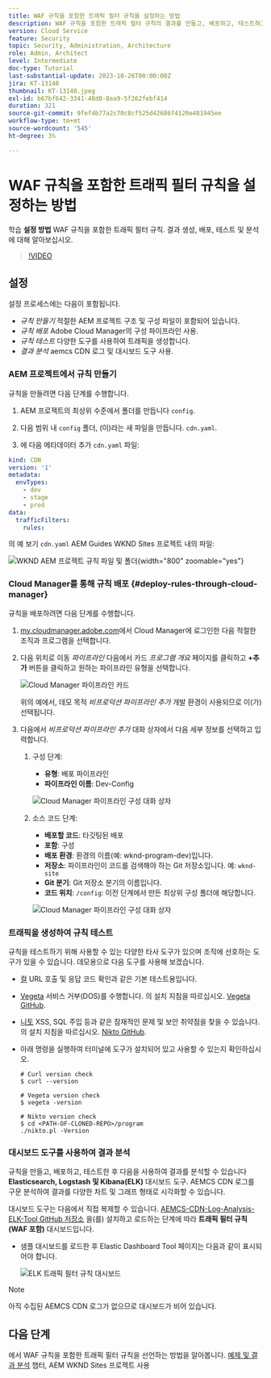 ```yaml
---
title: WAF 규칙을 포함한 트래픽 필터 규칙을 설정하는 방법
description: WAF 규칙을 포함한 트래픽 필터 규칙의 결과를 만들고, 배포하고, 테스트하고, 분석하도록 설정하는 방법에 대해 알아봅니다.
version: Cloud Service
feature: Security
topic: Security, Administration, Architecture
role: Admin, Architect
level: Intermediate
doc-type: Tutorial
last-substantial-update: 2023-10-26T00:00:00Z
jira: KT-13148
thumbnail: KT-13148.jpeg
exl-id: b67bf642-3341-48d0-8ea9-5f262febf414
duration: 321
source-git-commit: 9fef4b77a2c70c8cf525d42686f4120e481945ee
workflow-type: tm+mt
source-wordcount: '545'
ht-degree: 3%

---
```


# WAF 규칙을 포함한 트래픽 필터 규칙을 설정하는 방법

학습 **설정 방법** WAF 규칙을 포함한 트래픽 필터 규칙. 결과 생성, 배포, 테스트 및 분석에 대해 알아보십시오.

>[!VIDEO](https://video.tv.adobe.com/v/3425407?quality=12&learn=on)

## 설정

설정 프로세스에는 다음이 포함됩니다.

- _규칙 만들기_ 적절한 AEM 프로젝트 구조 및 구성 파일이 포함되어 있습니다.
- _규칙 배포_ Adobe Cloud Manager의 구성 파이프라인 사용.
- _규칙 테스트_ 다양한 도구를 사용하여 트래픽을 생성합니다.
- _결과 분석_ aemcs CDN 로그 및 대시보드 도구 사용.

### AEM 프로젝트에서 규칙 만들기

규칙을 만들려면 다음 단계를 수행합니다.

1. AEM 프로젝트의 최상위 수준에서 폴더를 만듭니다 `config`.

1. 다음 범위 내 `config` 폴더, (이)라는 새 파일을 만듭니다. `cdn.yaml`.

1. 에 다음 메타데이터 추가 `cdn.yaml` 파일:

```yaml
kind: CDN
version: '1'
metadata:
  envTypes:
    - dev
    - stage
    - prod
data:
  trafficFilters:
    rules:
```

의 예 보기 `cdn.yaml` AEM Guides WKND Sites 프로젝트 내의 파일:

![WKND AEM 프로젝트 규칙 파일 및 폴더](./assets/wknd-rules-file-and-folder.png){width="800" zoomable="yes"}

### Cloud Manager를 통해 규칙 배포 {#deploy-rules-through-cloud-manager}

규칙을 배포하려면 다음 단계를 수행합니다.

1. [my.cloudmanager.adobe.com](https://my.cloudmanager.adobe.com/)에서 Cloud Manager에 로그인한 다음 적절한 조직과 프로그램을 선택합니다.

1. 다음 위치로 이동 _파이프라인_ 다음에서 카드 _프로그램 개요_ 페이지를 클릭하고 **+추가** 버튼을 클릭하고 원하는 파이프라인 유형을 선택합니다.

   ![Cloud Manager 파이프라인 카드](./assets/cloud-manager-pipelines-card.png)

   위의 예에서, 데모 목적 _비프로덕션 파이프라인 추가_ 개발 환경이 사용되므로 이(가) 선택됩니다.

1. 다음에서 _비프로덕션 파이프라인 추가_ 대화 상자에서 다음 세부 정보를 선택하고 입력합니다.

   1. 구성 단계:

      - **유형**: 배포 파이프라인
      - **파이프라인 이름**: Dev-Config

      ![Cloud Manager 파이프라인 구성 대화 상자](./assets/cloud-manager-config-pipeline-step1-dialog.png)

   2. 소스 코드 단계:

      - **배포할 코드**: 타깃팅된 배포
      - **포함**: 구성
      - **배포 환경**: 환경의 이름(예: wknd-program-dev)입니다.
      - **저장소**: 파이프라인이 코드를 검색해야 하는 Git 저장소입니다. 예: `wknd-site`
      - **Git 분기**: Git 저장소 분기의 이름입니다.
      - **코드 위치**: `/config`: 이전 단계에서 만든 최상위 구성 폴더에 해당합니다.

      ![Cloud Manager 파이프라인 구성 대화 상자](./assets/cloud-manager-config-pipeline-step2-dialog.png)

### 트래픽을 생성하여 규칙 테스트

규칙을 테스트하기 위해 사용할 수 있는 다양한 타사 도구가 있으며 조직에 선호하는 도구가 있을 수 있습니다. 데모용으로 다음 도구를 사용해 보겠습니다.

- [컬](https://curl.se/) URL 호출 및 응답 코드 확인과 같은 기본 테스트용입니다.

- [Vegeta](https://github.com/tsenart/vegeta) 서비스 거부(DOS)를 수행합니다. 의 설치 지침을 따르십시오. [Vegeta GitHub](https://github.com/tsenart/vegeta#install).

- [니토](https://github.com/sullo/nikto/wiki) XSS, SQL 주입 등과 같은 잠재적인 문제 및 보안 취약점을 찾을 수 있습니다. 의 설치 지침을 따르십시오. [Nikto GitHub](https://github.com/sullo/nikto).

- 아래 명령을 실행하여 터미널에 도구가 설치되어 있고 사용할 수 있는지 확인하십시오.

  ```shell
  # Curl version check
  $ curl --version
  
  # Vegeta version check
  $ vegeta -version
  
  # Nikto version check
  $ cd <PATH-OF-CLONED-REPO>/program
  ./nikto.pl -Version
  ```

### 대시보드 도구를 사용하여 결과 분석

규칙을 만들고, 배포하고, 테스트한 후 다음을 사용하여 결과를 분석할 수 있습니다 **Elasticsearch, Logstash 및 Kibana(ELK)** 대시보드 도구. AEMCS CDN 로그를 구문 분석하여 결과를 다양한 차트 및 그래프 형태로 시각화할 수 있습니다.

대시보드 도구는 다음에서 직접 복제할 수 있습니다. [AEMCS-CDN-Log-Analysis-ELK-Tool GitHub 저장소](https://github.com/adobe/AEMCS-CDN-Log-Analysis-ELK-Tool) 을(를) 설치하고 로드하는 단계에 따라 **트래픽 필터 규칙(WAF 포함)** 대시보드입니다.

- 샘플 대시보드를 로드한 후 Elastic Dashboard Tool 페이지는 다음과 같이 표시되어야 합니다.

  ![ELK 트래픽 필터 규칙 대시보드](./assets/elk-dashboard.png)

>[!NOTE]
>
>    아직 수집된 AEMCS CDN 로그가 없으므로 대시보드가 비어 있습니다.


## 다음 단계

에서 WAF 규칙을 포함한 트래픽 필터 규칙을 선언하는 방법을 알아봅니다. [예제 및 결과 분석](./examples-and-analysis.md) 챕터, AEM WKND Sites 프로젝트 사용
